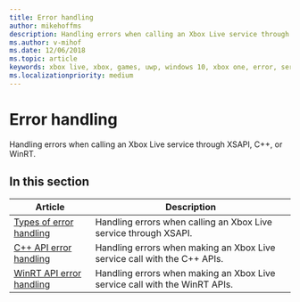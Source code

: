 ```yaml
---
title: Error handling
author: mikehoffms
description: Handling errors when calling an Xbox Live service through XSAPI, C++, or WinRT.
ms.author: v-mihof
ms.date: 12/06/2018
ms.topic: article
keywords: xbox live, xbox, games, uwp, windows 10, xbox one, error, service call
ms.localizationpriority: medium
---
```


# Error handling

Handling errors when calling an Xbox Live service through XSAPI, C++, or WinRT.


## In this section

| Article | Description |
|---------|-------------|
| [Types of error handling](types-of-error-handling.md) | Handling errors when calling an Xbox Live service through XSAPI. |
| [C++ API error handling](error-handling-cpp.md) | Handling errors when making an Xbox Live service call with the C++ APIs. |
| [WinRT API error handling](error-handling-winrt.md) | Handling errors when making an Xbox Live service call with the WinRT APIs. |
